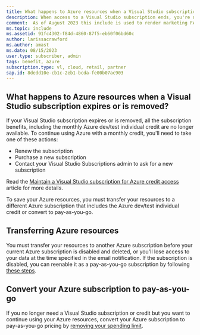 ```yaml
---
title: What happens to Azure resources when a Visual Studio subscription expires or is removed?
description: When access to a Visual Studio subscription ends, you're no longer eligible to receive Azure monthly credits and must take action to save your resources.
comment:  As of August 2023 this include is used to render marketing FAQ content for VS Subscriptions in the following portals - VSCom, Manage, and My portals. It was not used for learn.microsoft.com content at that time.  SMEs are Evan Windom and Larissa Crawford of Red Door Collaborative and Sharvari Dighe.
ms.topic: include
ms.assetid: 91fc4302-f84d-4860-87f5-eb60f06bd60c
author: larissacrawford
ms.author: amast
ms.date: 08/15/2023
user.type: subscriber, admin
tags: benefit, azure
subscription.type: vl, cloud, retail, partner
sap.id: 8dedd10e-cb1c-2eb1-bcda-fe00b07ac903
---
```


## What happens to Azure resources when a Visual Studio subscription expires or is removed?

If your Visual Studio subscription expires or is removed, all the subscription benefits, including the monthly Azure dev/test individual credit are no longer available. To continue using Azure with a monthly credit, you'll need to take one of these actions:

+ Renew the subscription
+ Purchase a new subscription
+ Contact your Visual Studio Subscriptions admin to ask for a new subscription

Read the [Maintain a Visual Studio subscription for Azure credit access](https://learn.microsoft.com/visualstudio/subscriptions/azure-access) article for more details.

To save your Azure resources, you must transfer your resources to a different Azure subscription that includes the Azure dev/test individual credit or convert to pay-as-you-go.

## Transferring Azure resources
You must transfer your resources to another Azure subscription before your current Azure subscription is disabled and deleted, or you'll lose access to your data at the time specified in the email notification. If the subscription is disabled, you can reenable it as a pay-as-you-go subscription by following [these steps](https://learn.microsoft.com/azure/cost-management-billing/manage/switch-azure-offer).

## Convert your Azure subscription to pay-as-you-go

If you no longer need a Visual Studio subscription or credit but you want to continue using your Azure resources, convert your Azure subscription to pay-as-you-go pricing by [removing your spending limit](https://learn.microsoft.com/azure/cost-management-billing/manage/spending-limit#remove-the-spending-limit-in-azure-portal).